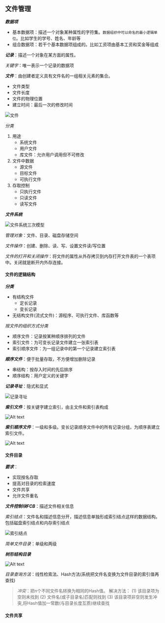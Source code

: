 ## 文件管理

 ***数据项***

* 基本数据项：描述一个对象某种属性的字符集。`数据组织中可以命名的最小逻辑单位`。比如学生的学号、姓名、年龄等
* 组合数据项：若干个基本数据项组成的。比如工资项由基本工资和奖金等组成

***记录***：描述一个对象在某方面的属性。

*关键字*：唯一表示一个记录的数据项

***文件***：由创建者定义具有文件名的一组相关元素的集合。

* 文件类型
* 文件长度
* 文件的物理位置
* 建立时间：最后一次的修改时间

![文件](./1512461355098.png)

*分类*
1. 用途
	* 系统文件
	* 用户文件
	* 库文件：允许用户调用但不可修改
2.  文件中数据
	* 源文件
	* 目标文件
	* 可执行文件
3. 存取控制
	* 只执行文件
	* 只读文件
	* 读写文件

***文件系统***

![文件系统三次模型](./1512461731035.png)


*管理对象*：文件、目录、磁盘存储空间


*文件操作*：创建、删除、读、写、设置文件读/写位置

*文件的打开和关闭操作*：将文件的属性从外存拷贝到内存打开文件表的一个表项中。关闭就是断开内外存连接。

#### 文件的逻辑结构

***分类***

* 有结构文件
	* 定长记录
	* 变长记录
* 无结构文件(流式文件)：源程序、可执行文件、库函数等

*按文件的组织方式分类*

* 顺序文件：记录按某种顺序排列的文件
* 索引文件：为可变长记录文件建立一张索引表
* 索引顺序文件：为一组记录中的第一个记录建立索引表

***顺序文件***：便于批量存取，不方便增加删除记录

* 串结构：按存入时间的先后排序
* 顺序结构：用户定义的关键字

***记录寻址***：隐式和显式

![记录寻址](./1512462461903.png)

***索引文件***：按关键字建立索引，由主文件和索引表构成

![Alt text](./1512462768799.png)

***索引顺序文件***：一级和多级。变长记录顺序文件中的所有记录分组，为顺序表建立索引文件。

![Alt text](./1512462853762.png)


#### 文件目录

***要求***：

* 实现按名存取
* 提高对目录的检索速度
* 文件共享
* 允许文件重名

***文件控制块FCB***：描述文件相关信息

*索引结点*：文件名和描述信息分开，描述信息单独形成索引结点这样的数据结构。包括磁盘索引结点和内存索引结点

![索引结点](./1512463211693.png)

*简单文件目录*：单级和两级

***树形结构目录***

![Alt text](./1512463318534.png)

*目录查询方法*：线性检索法、Hash方法(系统把文件名变换为文件目录的索引值再查找)

>*冲突*：把n个不同文件名转换为相同的Hash值。
>解决方法：    (1) 该目录项为空则未找到
>(2) 文件名(或子目录名)匹配则找到
>(3) 该目录项非空则发生冲突,将Hash值加一常数(与目录长度互质)继续查找

#### 文件共享



